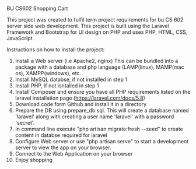 BU CS602 Shopping Cart

This project was created to fulfil term project requirements for bu CS 602 server side web development.  This project is built using the Laravel Framework and Bootstrap for UI design on PHP and uses PHP, HTML, CSS, JavaScript. 

Instructions on how to install the project: 
1) Install a Web server (i.e Apache2, nginx) This can be bundled into a package with a database and php language (LAMP(linux), MAMP(mac os), XAMPP(windows), etc.
2) Install MySQL databse, if not installed in step 1
3) Install PHP, if not isntalled in step 1
4) Install Composer and ensure you have all PHP requirements listed on the laravel installation page (https://laravel.com/docs/5.8)
5) Download code form Github and install it in a directory
6) Prepare the DB using prepare_db.sql. This will create a database named 'laravel' along with creating a user name 'laravel' with a password 'secret'.
7) In command line execute "php artisan migrate:fresh --seed" to create content in databse required for laravel
8) Configure Web server or use "php artisan serve" to start a development server to view the app on your browser. 
9) Connect to the Web Application on your browser
10) Enjoy shopping